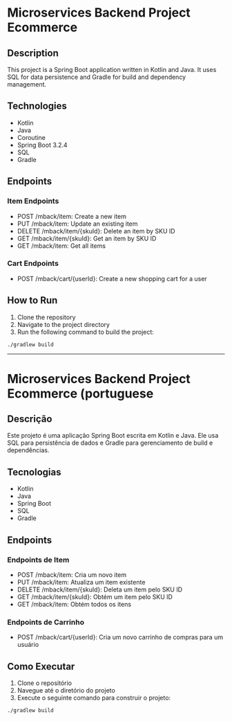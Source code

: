 # Microservices Backend Project Ecommerce

## Description

This project is a Spring Boot application written in Kotlin and Java. It uses SQL for data persistence and Gradle for build and dependency management.

## Technologies

- Kotlin
- Java
- Coroutine
- Spring Boot 3.2.4
- SQL
- Gradle

## Endpoints

### Item Endpoints

- POST /mback/item: Create a new item
- PUT /mback/item: Update an existing item
- DELETE /mback/item/{skuId}: Delete an item by SKU ID
- GET /mback/item/{skuId}: Get an item by SKU ID
- GET /mback/item: Get all items

### Cart Endpoints

- POST /mback/cart/{userId}: Create a new shopping cart for a user

## How to Run

1. Clone the repository
2. Navigate to the project directory
3. Run the following command to build the project:

```bash
./gradlew build
```

----------------

# Microservices Backend Project Ecommerce (portuguese

## Descrição

Este projeto é uma aplicação Spring Boot escrita em Kotlin e Java. Ele usa SQL para persistência de dados e Gradle para gerenciamento de build e dependências.

## Tecnologias

- Kotlin
- Java
- Spring Boot
- SQL
- Gradle

## Endpoints

### Endpoints de Item

- POST /mback/item: Cria um novo item
- PUT /mback/item: Atualiza um item existente
- DELETE /mback/item/{skuId}: Deleta um item pelo SKU ID
- GET /mback/item/{skuId}: Obtém um item pelo SKU ID
- GET /mback/item: Obtém todos os itens

### Endpoints de Carrinho

- POST /mback/cart/{userId}: Cria um novo carrinho de compras para um usuário

## Como Executar

1. Clone o repositório
2. Navegue até o diretório do projeto
3. Execute o seguinte comando para construir o projeto:

```bash
./gradlew build
```